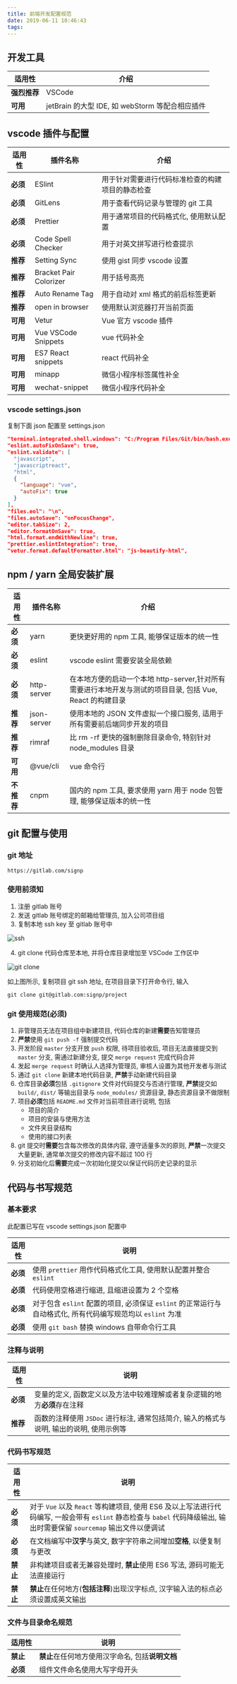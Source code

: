 ```yaml
---
title: 前端开发配置规范
date: 2019-06-11 10:46:43
tags:
---
```


## 开发工具

| 适用性       | 介绍                                            |
| ------------ | ----------------------------------------------- |
| **强烈推荐** | VSCode                                          |
| **可用**     | jetBrain 的大型 IDE, 如 webStorm 等配合相应插件 |

## vscode 插件与配置

| 适用性   | 插件名称               | 介绍                                             |
| -------- | ---------------------- | ------------------------------------------------ |
| **必须** | ESlint                 | 用于针对需要进行代码标准检查的构建项目的静态检查 |
| **必须** | GitLens                | 用于查看代码记录与管理的 git 工具                |
| **必须** | Prettier               | 用于通常项目的代码格式化, 使用默认配置           |
| **必须** | Code Spell Checker     | 用于对英文拼写进行检查提示                       |
| **推荐** | Setting Sync           | 使用 gist 同步 vscode 设置                       |
| **推荐** | Bracket Pair Colorizer | 用于括号高亮                                     |
| **推荐** | Auto Rename Tag        | 用于自动对 xml 格式的前后标签更新                |
| **推荐** | open in browser        | 使用默认浏览器打开当前页面                       |
| **可用** | Vetur                  | Vue 官方 vscode 插件                             |
| **可用** | Vue VSCode Snippets    | vue 代码补全                                     |
| **可用** | ES7 React snippets     | react 代码补全                                   |
| **可用** | minapp                 | 微信小程序标签属性补全                           |
| **可用** | wechat-snippet         | 微信小程序代码补全                               |

### vscode settings.json

复制下面 json 配置至 settings.json

```json
"terminal.integrated.shell.windows": "C:/Program Files/Git/bin/bash.exe",
"eslint.autoFixOnSave": true,
"eslint.validate": [
  "javascript",
  "javascriptreact",
  "html",
  {
    "language": "vue",
    "autoFix": true
  }
],
"files.eol": "\n",
"files.autoSave": "onFocusChange",
"editor.tabSize": 2,
"editor.formatOnSave": true,
"html.format.endWithNewline": true,
"prettier.eslintIntegration": true,
"vetur.format.defaultFormatter.html": "js-beautify-html",
```

## npm / yarn 全局安装扩展

| 适用性     | 插件名称    | 介绍                                                                                                      |
| ---------- | ----------- | --------------------------------------------------------------------------------------------------------- |
| **必须**   | yarn        | 更快更好用的 npm 工具, 能够保证版本的统一性                                                               |
| **必须**   | eslint      | vscode eslint 需要安装全局依赖                                                                            |
| **必须**   | http-server | 在本地方便的启动一个本地 http-server,针对所有需要进行本地开发与测试的项目目录, 包括 Vue, React 的构建目录 |
| **推荐**   | json-server | 使用本地的 JSON 文件虚拟一个接口服务, 适用于所有需要前后端同步开发的项目                                  |
| **推荐**   | rimraf      | 比 rm -rf 更快的强制删除目录命令, 特别针对 node_modules 目录                                              |
| **可用**   | @vue/cli    | vue 命令行                                                                                                |
| **不推荐** | cnpm        | 国内的 npm 工具, 要求使用 yarn 用于 node 包管理, 能够保证版本的统一性                                     |

## git 配置与使用

### git 地址

`https://gitlab.com/signp`

### 使用前须知

1. 注册 gitlab 账号
2. 发送 gitlab 账号绑定的邮箱给管理员, 加入公司项目组
3. 复制本地 ssh key 至 gitlab 账号中

![ssh](/images/ssh.png)

4. git clone 代码仓库至本地, 并将仓库目录增加至 VSCode 工作区中

![git clone](/images/clone.png)

如上图所示, 复制项目 git ssh 地址, 在项目目录下打开命令行, 输入

`git clone git@gitlab.com:signp/project`

### git 使用规范(必须)

1.  非管理员无法在项目组中新建项目, 代码仓库的新建**需要**告知管理员
2.  **严禁**使用 `git push -f` 强制提交代码
3.  开发阶段 `master` 分支开放 `push` 权限, 待项目验收后, 项目无法直接提交到 `master` 分支, 需通过新建分支, 提交 `merge request` 完成代码合并
4.  发起 `merge request` 时确认人选择为管理员, 审核人设置为其他开发者与测试
5.  通过 `git clone` 新建本地代码目录, **严禁**手动新建代码目录
6.  仓库目录**必须**包括 `.gitignore` 文件对代码提交与否进行管理, **严禁**提交如 `build/`, `dist/` 等输出目录与 `node_modules/` 资源目录, 静态资源目录不做限制
7.  项目**必须**包括 `README.md` 文件对当前项目进行说明, 包括
    - 项目的简介
    - 项目的安装与使用方法
    - 文件夹目录结构
    - 使用的接口列表
8.  git 提交时**需要**包含每次修改的具体内容, 遵守适量多次的原则, **严禁**一次提交大量更新, 通常单次提交的修改内容不超过 100 行
9.  分支初始化后**需要**完成一次初始化提交以保证代码历史记录的显示

## 代码与书写规范

### 基本要求

此配置已写在 vscode settings.json 配置中

| 适用性   | 说明                                                                                                       |
| -------- | ---------------------------------------------------------------------------------------------------------- |
| **必须** | 使用 `prettier` 用作代码格式化工具, 使用默认配置并整合 `eslint`                                            |
| **必须** | 代码使用空格进行缩进, 且缩进设置为 2 个空格                                                                |
| **必须** | 对于包含 `eslint` 配置的项目, 必须保证 `eslint` 的正常运行与自动格式化, 所有代码编写规范均以 `eslint` 为准 |
| **必须** | 使用 `git bash` 替换 windows 自带命令行工具                                                                |

### 注释与说明

| 适用性   | 说明                                                                                    |
| -------- | --------------------------------------------------------------------------------------- |
| **必须** | 变量的定义, 函数定义以及方法中较难理解或者复杂逻辑的地方**必须**存在注释                |
| **推荐** | 函数的注释使用 `JSDoc` 进行标注, 通常包括简介, 输入的格式与说明, 输出的说明, 使用示例等 |

### 代码书写规范

| 适用性   | 说明                                                                                                                                                                  |
| -------- | --------------------------------------------------------------------------------------------------------------------------------------------------------------------- |
| **必须** | 对于 `Vue` 以及 `React` 等构建项目, 使用 ES6 及以上写法进行代码编写, 一般会带有 `eslint` 静态检查与 `babel` 代码降级输出, 输出时需要保留 `sourcemap` 输出文件以便调试 |
| **必须** | 在文档编写中**汉字**与英文, 数字字符串之间增加**空格**, 以便复制与更改                                                                                                |
| **禁止** | 非构建项目或者无兼容处理时, **禁止**使用 ES6 写法, 源码可能无法直接运行                                                                                               |
| **禁止** | **禁止**在任何地方(**包括注释**)出现汉字标点, 汉字输入法的标点必须设置成英文输出                                                                                      |

### 文件与目录命名规范

| 适用性   | 说明                                             |
| -------- | ------------------------------------------------ |
| **禁止** | **禁止**在任何地方使用汉字命名, 包括**说明文档** |
| **必须** | 组件文件命名使用大写字母开头                     |
